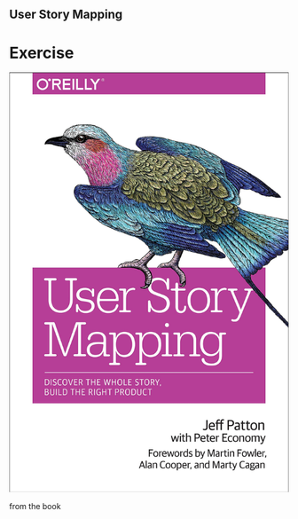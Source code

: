 ## User Story Mapping
# Exercise
![cover](img/userstorymappingbook.jpg) 
<!-- .element class="stretch" -->
from the book